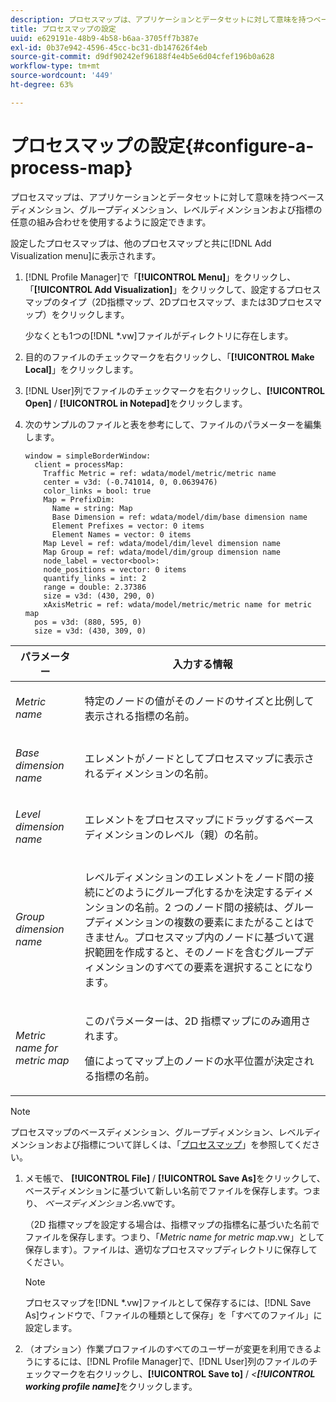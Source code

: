 ```yaml
---
description: プロセスマップは、アプリケーションとデータセットに対して意味を持つベースディメンション、グループディメンション、レベルディメンションおよび指標の任意の組み合わせを使用するように設定できます。
title: プロセスマップの設定
uuid: e629191e-48b9-4b58-b6aa-3705ff7b387e
exl-id: 0b37e942-4596-45cc-bc31-db147626f4eb
source-git-commit: d9df90242ef96188f4e4b5e6d04cfef196b0a628
workflow-type: tm+mt
source-wordcount: '449'
ht-degree: 63%

---
```


# プロセスマップの設定{#configure-a-process-map}

プロセスマップは、アプリケーションとデータセットに対して意味を持つベースディメンション、グループディメンション、レベルディメンションおよび指標の任意の組み合わせを使用するように設定できます。

設定したプロセスマップは、他のプロセスマップと共に[!DNL Add Visualization menu]に表示されます。

1. [!DNL Profile Manager]で「**[!UICONTROL Menu]**」をクリックし、「**[!UICONTROL Add Visualization]**」をクリックして、設定するプロセスマップのタイプ（2D指標マップ、2Dプロセスマップ、または3Dプロセスマップ）をクリックします。

   少なくとも1つの[!DNL *.vw]ファイルがディレクトリに存在します。

1. 目的のファイルのチェックマークを右クリックし、「**[!UICONTROL Make Local]**」をクリックします。
1. [!DNL User]列でファイルのチェックマークを右クリックし、**[!UICONTROL Open]** / **[!UICONTROL in Notepad]**&#x200B;をクリックします。
1. 次のサンプルのファイルと表を参考にして、ファイルのパラメーターを編集します。

   ```
   window = simpleBorderWindow: 
     client = processMap: 
       Traffic Metric = ref: wdata/model/metric/metric name
       center = v3d: (-0.741014, 0, 0.0639476)
       color_links = bool: true
       Map = PrefixDim: 
         Name = string: Map
         Base Dimension = ref: wdata/model/dim/base dimension name
         Element Prefixes = vector: 0 items
         Element Names = vector: 0 items
       Map Level = ref: wdata/model/dim/level dimension name
       Map Group = ref: wdata/model/dim/group dimension name
       node_label = vector<bool>: 
       node_positions = vector: 0 items
       quantify_links = int: 2
       range = double: 2.37386
       size = v3d: (430, 290, 0)
       xAxisMetric = ref: wdata/model/metric/metric name for metric map
     pos = v3d: (880, 595, 0)
     size = v3d: (430, 309, 0)
   ```

<table id="table_3F072DB1B68746C49DF9332718982EBE"> 
 <thead> 
  <tr> 
   <th colname="col1" class="entry"> パラメーター </th> 
   <th colname="col2" class="entry"> 入力する情報 </th> 
  </tr> 
 </thead>
 <tbody> 
  <tr> 
   <td colname="col1"> <p><i>Metric name</i> </p> </td> 
   <td colname="col2"> <p>特定のノードの値がそのノードのサイズと比例して表示される指標の名前。 </p> </td> 
  </tr> 
  <tr> 
   <td colname="col1"> <p><i>Base dimension name</i> </p> </td> 
   <td colname="col2"> <p>エレメントがノードとしてプロセスマップに表示されるディメンションの名前。 </p> </td> 
  </tr> 
  <tr> 
   <td colname="col1"> <p><i>Level dimension name</i> </p> </td> 
   <td colname="col2"> <p>エレメントをプロセスマップにドラッグするベースディメンションのレベル（親）の名前。 </p> </td> 
  </tr> 
  <tr> 
   <td colname="col1"> <p><i>Group dimension name</i> </p> </td> 
   <td colname="col2"> <p>レベルディメンションのエレメントをノード間の接続にどのようにグループ化するかを決定するディメンションの名前。2 つのノード間の接続は、グループディメンションの複数の要素にまたがることはできません。プロセスマップ内のノードに基づいて選択範囲を作成すると、そのノードを含むグループディメンションのすべての要素を選択することになります。 </p> </td> 
  </tr> 
  <tr> 
   <td colname="col1"> <p><i>Metric name for metric map</i> </p> </td> 
   <td colname="col2"> <p>このパラメーターは、2D 指標マップにのみ適用されます。 </p> <p>値によってマップ上のノードの水平位置が決定される指標の名前。 </p> </td> 
  </tr> 
 </tbody> 
</table>

>[!NOTE]
>
>プロセスマップのベースディメンション、グループディメンション、レベルディメンションおよび指標について詳しくは、「[プロセスマップ](../../../home/c-get-started/c-analysis-vis/c-proc-maps/c-proc-maps.md#concept-880aee224404429785b733a4e80d275e)」を参照してください。

1. メモ帳で、 **[!UICONTROL File]** / **[!UICONTROL Save As]**&#x200B;をクリックして、ベースディメンションに基づいて新しい名前でファイルを保存します。つまり、 *ベースディメンション名*.vwです。

   （2D 指標マップを設定する場合は、指標マップの指標名に基づいた名前でファイルを保存します。つまり、「*Metric name for metric map*.vw」として保存します）。ファイルは、適切なプロセスマップディレクトリに保存してください。

   >[!NOTE]
   >
   >プロセスマップを[!DNL *.vw]ファイルとして保存するには、[!DNL Save As]ウィンドウで、「ファイルの種類として保存」を「すべてのファイル」に設定します。

1. （オプション）作業プロファイルのすべてのユーザーが変更を利用できるようにするには、[!DNL Profile Manager]で、[!DNL User]列のファイルのチェックマークを右クリックし、**[!UICONTROL Save to]** / *&lt;**[!UICONTROL working profile name]***&#x200B;をクリックします。
